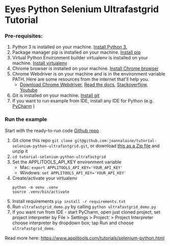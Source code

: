 # Eyes Python Selenium Ultrafastgrid Tutorial
### Pre-requisites:

1. Python 3 is installed on your machine.  [Install Python 3.](https://realpython.com/installing-python/) 
2. Package manager pip is installed on your machine.  [Install pip](https://pip.pypa.io/en/stable/installing/)
3. Virtual Python Environment builder virtualenv is installed on your machine. [Install virtualenv](https://virtualenv.pypa.io/en/latest/installation.html)
4. Chrome browser is installed on your machine. [Install Chrome browser](https://support.google.com/chrome/answer/95346?co=GENIE.Platform%3DDesktop&hl=en&oco=0)  
5. Chrome Webdriver is on your machine and is in the environment variable PATH. Here are some resources from the internet that'll help you.
   * [Download Chrome Webdriver](https://chromedriver.chromium.org/downloads), [Read the docs](https://splinter.readthedocs.io/en/0.1/setup-chrome.html), [Stackoverflow](https://stackoverflow.com/questions/38081021/using-selenium-on-mac-chrome), [Youtube](https://www.youtube.com/watch?time_continue=182&v=dz59GsdvUF8)
6. Git is installed on your machine. [Install git](https://www.atlassian.com/git/tutorials/install-git)
7. If you want to run example from IDE, install any IDE for Python (e.g. [PyCharm](https://www.jetbrains.com/pycharm/download/) )

### Run the example
Start with the ready-to-run code [Github repo](https://github.com/joannalaine/tutorial-selenium-python-ultrafastgrid)
1. Git clone this repo
`git clone git@github.com:joannalaine/tutorial-selenium-python-ultrafastgrid.git`, or download [this as a Zip file](https://github.com/joannalaine/tutorial-selenium-python-ultrafastgrid/archive/master.zip) and unzip it
2. `cd tutorial-selenium-python-ultrafastgrid`
3. Set the APPLITOOLS_API_KEY environment variable
    - Mac: `export APPLITOOLS_API_KEY='YOUR_API_KEY'`
    - Windows: `set APPLITOOLS_API_KEY='YOUR_API_KEY'`
4. Create/activate your virtualenv
    ```
    python -m venv .venv
    source .venv/bin/activate
    ```
5. Install requirements `pip install -r requirements.txt`
6. Run `ultrafastgrid_demo.py` by calling `python ultrafastgrid_demo.py` 
7. If you want run from IDE - start PyCharm, open just cloned project, set project interpreter by File > Settings > Project: > Project Interpreter  choose interpreter by dropdown box; tap Run and choose `ultrafastgrid_demo`.

Read more here: https://www.applitools.com/tutorials/selenium-python.html
